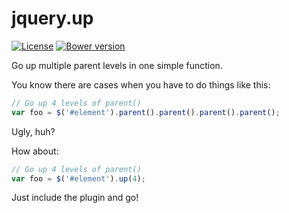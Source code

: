 jquery.up
=========

[![License](http://img.shields.io/:license-mit-blue.svg)](http://tonekk.mit-license.org)
[![Bower version](https://badge.fury.io/bo/jquery.up.svg)](http://badge.fury.io/bo/jquery.up)

Go up multiple parent levels in one simple function.

You know there are cases when you have to do things like this:
```js
// Go up 4 levels of parent()
var foo = $('#element').parent().parent().parent().parent();
```

Ugly, huh?

How about:
```js
// Go up 4 levels of parent()
var foo = $('#element').up(4);
```

Just include the plugin and go!
